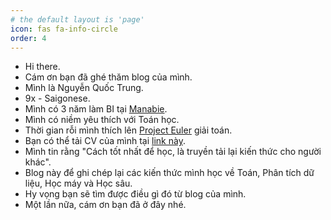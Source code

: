 ```yaml
---
# the default layout is 'page'
icon: fas fa-info-circle
order: 4
---
```


- Hi there.
- Cám ơn bạn đã ghé thăm blog của mình.
- Mình là Nguyễn Quốc Trung.
- 9x - Saigonese.
- Mình có 3 năm làm BI tại [Manabie](https://www.manabie.vn/).
- Mình có niềm yêu thích với Toán học.
- Thời gian rỗi mình thích lên [Project Euler](https://projecteuler.net/) giải toán.
- Bạn có thể tải CV của mình tại [link này](https://drive.google.com/file/d/1TWHyUIBLjeNxrVJVWrHQGhOeB7jA7kxD/view).
- Mình tin rằng "Cách tốt nhất để học, là truyền tải lại kiến thức cho người khác".
- Blog này để ghi chép lại các kiến thức mình học về Toán, Phân tích dữ liệu, Học máy và Học sâu.
- Hy vọng bạn sẽ tìm được điều gì đó từ blog của mình.
- Một lần nữa, cám ơn bạn đã ở đây nhé.